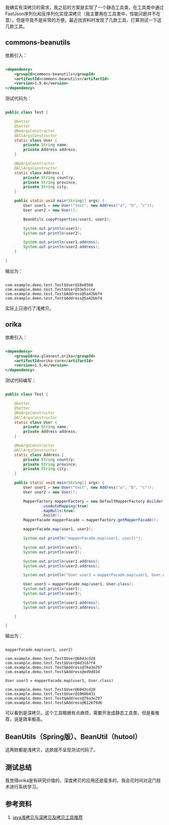 我确实有深拷贝的需求，我之前的方案是实现了一个静态工具类，在工具类中通过FastJson序列化和反序列化实现深拷贝（我主要用在工具类中，性能问题并不在意），但是毕竟不是非常的方便。最近找资料时发现了几款工具，打算测试一下这几款工具。

## commons-beanutils

依赖引入：

~~~ xml

<dependency>
    <groupId>commons-beanutils</groupId>
    <artifactId>commons-beanutils</artifactId>
    <version>1.9.4</version>
</dependency>

~~~

测试代码为：

~~~ java

public class Test {

    @Getter
    @Setter
    @NoArgsConstructor
    @AllArgsConstructor
    static class User {
        private String name;
        private Address address;
    }

    @NoArgsConstructor
    @AllArgsConstructor
    static class Address {
        private String country;
        private String province;
        private String city;
    }

    public static void main(String[] args) {
        User user1 = new User("test", new Address("a", "b", "c"));
        User user2 = new User();

        BeanUtils.copyProperties(user1, user2);

        System.out.println(user1);
        System.out.println(user2);

        System.out.println(user1.address);
        System.out.println(user2.address);
    }

}

~~~

输出为：

~~~

com.example.demo.test.Test$User@18e8568
com.example.demo.test.Test$User@33e5ccce
com.example.demo.test.Test$Address@5a42bbf4
com.example.demo.test.Test$Address@5a42bbf4

~~~

实际上只进行了浅拷贝。

## orika

依赖引入：

~~~ xml

<dependency>
    <groupId>ma.glasnost.orika</groupId>
    <artifactId>orika-core</artifactId>
    <version>1.5.4</version>
</dependency>

~~~

测试代码编写：

~~~ java

public class Test {

    @Getter
    @Setter
    @NoArgsConstructor
    @AllArgsConstructor
    static class User {
        private String name;
        private Address address;
    }

    @NoArgsConstructor
    @AllArgsConstructor
    static class Address {
        private String country;
        private String province;
        private String city;
    }

    public static void main(String[] args) {
        User user1 = new User("test", new Address("a", "b", "c"));
        User user2 = new User();

        MapperFactory mapperFactory = new DefaultMapperFactory.Builder()
                .useAutoMapping(true)
                .mapNulls(true)
                .build();
        MapperFacade mapperFacade = mapperFactory.getMapperFacade();

        mapperFacade.map(user1, user2);

        System.out.println("mapperFacade.map(user1, user2)");

        System.out.println(user1);
        System.out.println(user2);

        System.out.println(user1.address);
        System.out.println(user2.address);

        System.out.println("User user3 = mapperFacade.map(user1, User.class)");

        User user3 = mapperFacade.map(user1, User.class);
        System.out.println(user1);
        System.out.println(user3);

        System.out.println(user1.address);
        System.out.println(user3.address);

    }

}

~~~

输出为：

~~~

mapperFacade.map(user1, user2)

com.example.demo.test.Test$User@6043cd28
com.example.demo.test.Test$User@4d3167f4
com.example.demo.test.Test$Address@76a3e297
com.example.demo.test.Test$Address@ed9d034

User user3 = mapperFacade.map(user1, User.class)

com.example.demo.test.Test$User@6043cd28
com.example.demo.test.Test$User@1060b431
com.example.demo.test.Test$Address@76a3e297
com.example.demo.test.Test$Address@612679d6

~~~

可以看到是深拷贝。这个工具略微有点麻烦，需要开发成静态工具类，但是看推荐，说是效率极高。

## BeanUtils（Spring版）、BeanUtil（hutool）

这两款都是浅拷贝，这款就不呈现测试代码了。

## 测试总结

我觉得orika是有研究价值的，深度拷贝的应用还是蛮多的，我会花时间对这门技术进行系统学习。

## 参考资料

1. [java浅拷贝与深拷贝及拷贝工具推荐](https://blog.csdn.net/qq_31086797/article/details/106558379)